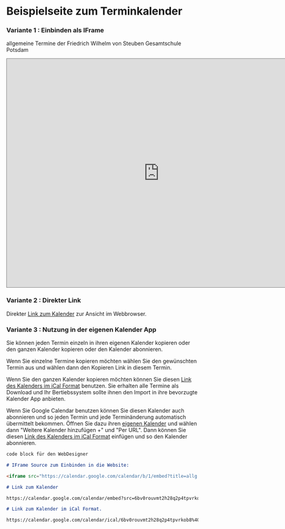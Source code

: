 # Beispielseite zum Terminkalender

### Variante 1 : Einbinden als IFrame

allgemeine Termine der Friedrich Wilhelm von Steuben Gesamtschule Potsdam

<iframe src="https://calendar.google.com/calendar/b/1/embed?title=allg.%20Termine%20der%20Friedrich%20Wilhelm%20von%20Steuben%20Gesamtschule%20Potsdam&amp;mode=AGENDA&amp;height=600&amp;wkst=2&amp;hl=de&amp;bgcolor=%23ffffff&amp;src=6bv0rouvmt2h28q2p4tpvrkob8%40group.calendar.google.com&amp;color=%23B1440E&amp;ctz=Europe%2FBerlin" style="border:solid 1px #777" width="800" height="600" frameborder="0" scrolling="no"></iframe>


### Variante 2 : Direkter Link

Direkter [Link zum Kalender](https://calendar.google.com/calendar/embed?src=6bv0rouvmt2h28q2p4tpvrkob8%40group.calendar.google.com&ctz=Europe%2FBerlin) zur Ansicht im Webbrowser.

### Variante 3 : Nutzung in der eigenen Kalender App

Sie können jeden Termin einzeln in ihren eigenen Kalender kopieren oder den ganzen Kalender kopieren oder den Kalender abonnieren.

Wenn Sie einzelne Termine kopieren möchten wählen Sie den gewünschten Termin aus und wählen dann den Kopieren Link in diesem Termin.

Wenn Sie den ganzen Kalender kopieren möchten können Sie diesen [Link des Kalenders im iCal Format](https://calendar.google.com/calendar/ical/6bv0rouvmt2h28q2p4tpvrkob8%40group.calendar.google.com/public/basic.ics) benutzen.
Sie erhalten alle Termine als Download und Ihr Bertiebssystem sollte ihnen den Import in ihre bevorzugte Kalender App anbieten.

Wenn Sie Google Calendar benutzen können Sie diesen Kalender auch abonnieren und so jeden Termin und jede Terminänderung automatisch übermittelt bekommen. Öffnen Sie dazu ihren [eigenen Kalender](https://calendar.google.com) und wählen dann "Weitere Kalender hinzufügen +" und "Per URL". Dann können Sie diesen [Link des Kalenders im iCal Format](https://calendar.google.com/calendar/ical/6bv0rouvmt2h28q2p4tpvrkob8%40group.calendar.google.com/public/basic.ics) einfügen und so den Kalender abonnieren.

```markdown
code block für den WebDesigner

# IFrame Source zum Einbinden in die Website:

<iframe src="https://calendar.google.com/calendar/b/1/embed?title=allg.%20Termine%20der%20Friedrich%20Wilhelm%20von%20Steuben%20Gesamtschule%20Potsdam&amp;mode=AGENDA&amp;height=600&amp;wkst=2&amp;hl=de&amp;bgcolor=%23ffffff&amp;src=6bv0rouvmt2h28q2p4tpvrkob8%40group.calendar.google.com&amp;color=%23B1440E&amp;ctz=Europe%2FBerlin" style="border:solid 1px #777" width="800" height="600" frameborder="0" scrolling="no"></iframe>

# Link zum Kalender

https://calendar.google.com/calendar/embed?src=6bv0rouvmt2h28q2p4tpvrkob8%40group.calendar.google.com&ctz=Europe%2FBerlin

# Link zum Kalender im iCal Format.

https://calendar.google.com/calendar/ical/6bv0rouvmt2h28q2p4tpvrkob8%40group.calendar.google.com/public/basic.ics
```
